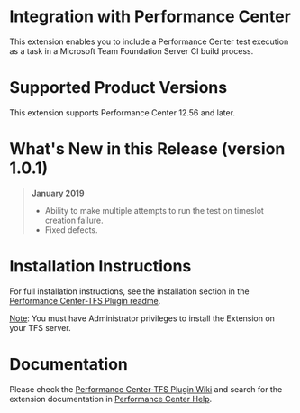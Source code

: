 # Integration with Performance Center

This extension enables you to include a Performance Center test execution as a task in a Microsoft Team Foundation Server CI build process. 

# Supported Product Versions

This extension supports Performance Center 12.56 and later.

# What's New in this Release (version 1.0.1)

> **January 2019**
> - Ability to make multiple attempts to run the test on timeslot creation failure.
> - Fixed defects.

# Installation Instructions

For full installation instructions, see the installation section in the [Performance Center-TFS Plugin readme](https://github.com/MicroFocus/Performance-Center-TFS-Plugin/blob/master/readme.md).

<u>Note</u>: You must have Administrator privileges to install the Extension on your TFS server.

# Documentation

Please check the [Performance Center-TFS Plugin Wiki](https://github.com/MicroFocus/Performance-Center-TFS-Plugin/wiki) and search for the extension documentation in [Performance Center Help](https://admhelp.microfocus.com/pc).
